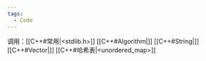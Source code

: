 ```yaml
---
tags:
  - Code
---
```

调用：[[C++#常用|<stdlib.h>]] [[C++#Algorithm|<algorithm>]] [[C++#String|<string>]] [[C++#Vector|<vector>]] [[C++#哈希表|<unordered_map>]]
```cpp

```
